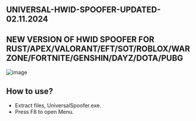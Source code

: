 ## UNIVERSAL-HWID-SPOOFER-UPDATED-02.11.2024
## NEW VERSION OF HWID SPOOFER FOR RUST/APEX/VALORANT/EFT/SOT/ROBLOX/WARZONE/FORTNITE/GENSHIN/DAYZ/DOTA/PUBG
![image](https://github.com/user-attachments/assets/2d200e93-2a76-41ec-8436-3616c5703d37)


## How to use?
- Extract files, UniversalSpoofer.exe.
- Press F8 to open Menu.
